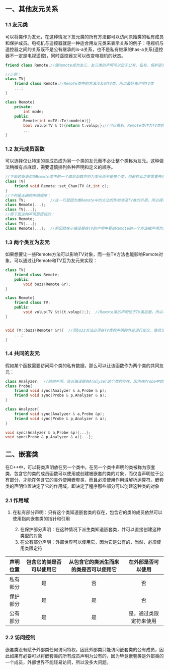 ## 一、其他友元关系

### 1.1  友元类

​	可以将类作为友元，在这种情况下友元类的所有方法都可以访问原始类的私有成员和保护成员。电视机与遥控器就是一种适合用友元类来表示关系的例子：电视机与遥控器之间的关系既不是公有继承的is-a关系，也不是私有继承的has-a关系(遥控器不一定是电视遥控)，同时遥控器又可以改变电视机的状态。

```c++
friend class Remote;//使Remote成为友元，友元类的声明可以位于公有、私有、保护部分，位置无关紧要

//示例：
class TV{
    friend class Remote;//Remote类中的方法涉及到TV类，所以最好先声明TV类
    ...;
}

class Remote{
    private:
    	int mode;
    public:
    	Remote(int m=TV::Tv):mode(m){}
    	bool volup(TV & t){return t.volup;};//可以看到，Remote类作为TV类的友元可以访问TV类的成员
    	...
}

```

### 1.2  友元成员函数

​	可以选择仅让特定的类成员成为另一个类的友元而不必让整个类称为友元。这种做法稍微有点麻烦，需要谨慎排列各种声明和定义的顺序。

```c++
//下面这条语句将Remote类中的一个成员函数声明为友元而不是整个类，但是在此之前需要先声明类Remote，否则编译器无法处理
class TV{
    friend void Remote::set_Chan(TV &t,int c);
}
//下列是正确的声明顺序：
class TV;			//这一行是因为类Remote中的方法的形参涉及TV类的引用，所以得先让编译器知道有TV类的存在
class Remote{...};
class TV{...};
//而下面这种声明是错误的：
class Remote;
class TV{...};
class Remote{...};  //原因就在于编译器在TV的声明中看到Remote的一个方法被声明为友元，那么应该先看到Remote类的				  //声明和set_chan()方法声明
```

### 1.3 两个类互为友元

​	如果想要让一些Remote方法可以影响TV对象，而一些TV方法也能影响Remote对象，可以通过让Remote和TV互为友元来实现：

```c++
class TV{
    friend class Remote;
    public:
    	void buzz(Remote &r);
}

class Remote{
    friend class TV;
    public:
    	void volup(TV &t){t.volup();};  //Remote类的声明位于TV类后面，所以可以直接定义volup
}


void TV::buzz(Remoter &r){  //而buzz方法必须在TV类的声明的外部进行定义，使其位于Remote声明之后。
    ...;
}
```

### 1.4 共同的友元

​	假如某个函数需要访问两个类的私有数据，那么可以让该函数作为两个类的共同友元：

```c++
class Analyzer;  //前向声明，告诉编译器有Analyzer这个类的存在，因为在Probe中的友元sync中用到了指向Analyzer				    //的形参
class Probe{
    friend void sync(Analyzer & a,Probe & p);
    friend void sync(Probe & p,Analyzer & a);
}

class Analyzer{
    friend void sync(Analyzer & a,Probe &p);
    friend void sync(Probe & p,Analyzer & a);
}

void sync(Analyzer & a,Probe &p){...};
void sync(Probe & p,Analyzer & a){...};
```

## 二、嵌套类

​	在C++中，可以将类声明放在另一个类中。在另一个类中声明的类被称为嵌套类，包含它的类的成员函数可以使用或创建被嵌套的类的对象，而仅当声明位于公有部分，才能在包含它的类外使用嵌套类，而且必须使用作用域解析运算符。嵌套类的声明位置决定了它的作用域，即决定了程序那些部分可以创建这种类的对象

### 2.1 作用域

1. 在私有部分声明：只有这个类知道嵌套类的存在，包含它的类的成员依然可以使用指向嵌套类的指针和引用

 	2. 在保护部分声明：在这种情况下派生类知道嵌套类，并可以直接创建这种类型的对象
 	3. 在公有部分声明：外部世界可以使用它，因为它是公有的，当然，必须使用类限定符

| 声明位置 | 包含它的类是否可以使用它 | 从包含它的类派生而来的类是否可以使用它 |   在外部是否可以使用   |
| :------: | :----------------------: | :------------------------------------: | :--------------------: |
| 私有部分 |            是            |                   否                   |           否           |
| 保护部分 |            是            |                   是                   |           否           |
| 公有部分 |            是            |                   是                   | 是，通过类限定符来使用 |

### 2.2 访问控制

​	嵌套类没有赋予外部类任何访问特权，因此外部类只能访问嵌套类的公有成员，因此如果有必要可以将嵌套类的所有成员声明为公有的，因为毕竟嵌套类是外部类的一个成员，外部世界不能轻易访问，所以没多大问题。